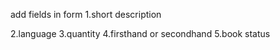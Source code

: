 add fields in form
1.short description

2.language
3.quantity
4.firsthand or secondhand
5.book status
